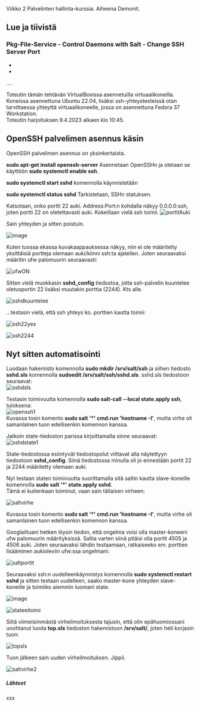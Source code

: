 Viikko 2 Palvelinten hallinta-kurssia. Aiheena Demonit.

## Lue ja tiivistä

### Pkg-File-Service - Control Daemons with Salt - Change SSH Server Port

-
-
....

Toteutin tämän tehtävän VirtualBoxissa asennetuilla virtuaalikoneilla. Koneissa asennettuna Ubuntu 22.04, lisäksi ssh-yhteystesteissä otan tarvittaessa yhteyttä virtuaalikoneelle, jossa on asennettuna Fedora 37 Workstation.  
Toteutin harjoituksen 9.4.2023 alkaen klo 10:45.

## OpenSSH palvelimen asennus käsin

OpenSSH palvelimen asennus on yksinkertaista.  

**sudo apt-get install openssh-server**  Asennetaan OpenSSHn ja otetaan se käyttöön **sudo systemctl enable ssh**.  

**sudo systemctl start sshd** komennolla käynnistetään 

**sudo systemctl status sshd** Tarkistetaan, SSHn statuksen.  

Katsotaan, onko portti 22 auki. Address:Port:n kohdalla näkyy 0.0.0.0:ssh, joten portti 22 on oletettavasti auki. Kokeillaan vielä ssh toimii.
![portitAuki](https://user-images.githubusercontent.com/78509164/230759535-8b1d556c-feb3-4854-820e-f917dfdc44d0.png)  

Sain yhteyden ja sitten poistuin.

![image](https://user-images.githubusercontent.com/78509164/230762717-7ed27d42-ad38-4128-bf97-1e209d4f2a9b.png)

Kuten tuossa ekassa kuvakaappauksessa näkyy, niin ei ole määritelty yksittäisiä portteja olemaan auki/kiinni ssh:ta ajatellen. Joten seuraavaksi määritin ufw palomuurin seuraavasti:  

![ufwON](https://user-images.githubusercontent.com/78509164/230764370-22be4ac5-e7da-4a4d-85f3-35ded04eb63c.png)

Sitten vielä muokkasin **sshd_config** tiedostoa, jotta ssh-palvelin kuuntelee oletusportin 22 lisäksi muutakin porttia (2244). Kts alle.  

![sshdkuuntelee](https://user-images.githubusercontent.com/78509164/230765704-ebbad97c-437a-4606-ab3e-c63df8511b1e.png)

...testasin vielä, että ssh yhteys ko. porttien kautta toimii:  

 ![ssh22yes](https://user-images.githubusercontent.com/78509164/230765759-e06273ce-cbc2-4812-8055-7d47d73390f3.png)  
 
 ![ssh2244](https://user-images.githubusercontent.com/78509164/230765761-d8b171e0-0f10-42fd-991c-ee011acc8944.png)  
 
## Nyt sitten automatisointi  

Luodaan hakemisto komennolla **sudo mkdir /srv/salt/ssh** ja siihen tiedosto **sshd.sls** komennolla **sudoedit /srv/salt/ssh/sshd.sls**. sshd.sls tiedostoon seuraavat:  
![sshdsls](https://user-images.githubusercontent.com/78509164/230793468-7f6f81ee-e753-4dd6-aac7-5999d7d6cc89.png)

Testasin toimivuutta komennolla **sudo salt-call --local state.apply ssh**, tuloksena:  
![openssh1](https://user-images.githubusercontent.com/78509164/230781795-48e96421-b9f9-4215-8233-1f117dfdda56.png)  
Kuvassa tosin komento **sudo salt '*' cmd.run 'hostname -I'**, mutta virhe oli samanlainen tuon edellisenkin komennon kanssa.  

Jatkoin state-tiedoston parissa kirjoittamalla sinne seuraavat:  
![sshdstate1](https://user-images.githubusercontent.com/78509164/230793777-9854bfea-689f-4b7e-a2d8-060c3f56e021.png)

State-tiedostossa esiintyvät tiedostopolut viittavat alla näytettyyn tiedostoon **sshd_config**. Siinä tiedostossa minulla oli jo ennestään portit 22 ja 2244 määritetty olemaan auki.  

Nyt testaan staten toimivuutta suorittamalla sitä saltin kautta slave-koneille komennolla **sudo salt '*' state.apply sshd**.  
Tämä ei kuitenkaan toiminut, vaan sain tällaisen virheen:  

![saltvirhe](https://user-images.githubusercontent.com/78509164/230794379-a19a6eaf-322d-4aee-82d9-f65605f8077b.png)  

Kuvassa tosin komento **sudo salt '*' cmd.run 'hostname -I'**, mutta virhe oli samanlainen tuon edellisenkin komennon kanssa.  

Googlailtuani hetken löysin tiedon, että ongelma voisi olla master-koneeni ufw palomuurin määrityksissä. Saltia varten siinä pitäisi olla portit 4505 ja 4506 auki. Joten seuraavaksi lähdin testaamaan, ratkaiseeko em. porttien lisääminen aukioleviin ufw:ssa ongelmani:  


![saltportit](https://user-images.githubusercontent.com/78509164/230794556-1398db57-6470-493d-a69a-2560ea22c8d9.png)  

Seuraavaksi ssh:n uudelleenkäynnistys komennolla **sudo systemctl restart sshd** ja sitten testaan uudelleen, saako master-kone yhteyden slave-koneille ja toimiiko aiemmin luomani state.  

![image](https://user-images.githubusercontent.com/78509164/230795459-6a938a63-0c0f-4083-9c7d-1e67cad228cc.png)  

![stateeitoimi](https://user-images.githubusercontent.com/78509164/230795292-984ffded-d81a-4083-a88d-21348c3dfb07.png)  

Siitä viimeisimmästä virheilmoituksesta tajusin, että olin epähuomiossani unohtanut luoda **top.sls** tiedoston hakemistoon **/srv/salt/**, joten heti korjasin tuon:  

![topsls](https://user-images.githubusercontent.com/78509164/230796586-08600b37-358c-4de5-b258-4e3e2796183f.png)  

Tuon jälkeen sain uuden virheilmoituksen. Jippii.  

![saltvirhe2](https://user-images.githubusercontent.com/78509164/230796648-2916e5d9-8240-411a-b813-e463f0017a44.png)  



  
##### Lähteet

xxx
